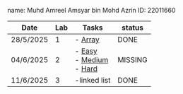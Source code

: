 name: Muhd Amreel Amsyar bin Mohd Azrin
ID: 22011660

| Date       | Lab | Tasks                                 |      status                               |
|------------|-----|---------------------------------------|-------------------------------------------|
| 28/5/2025  | 1   | - [Array](#)                          |      DONE                                 |
| 04/6/2025  | 2   | - [Easy](#)<br>- [Medium](#)<br>- [Hard](#) | MISSING                             |
| 11/6/2025  | 3   | -linked list                          |      DONE                                 |
